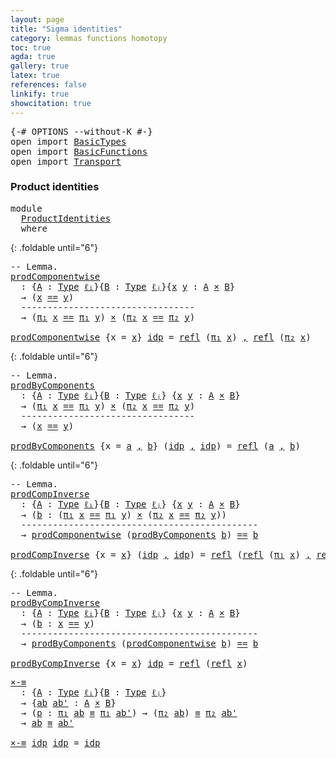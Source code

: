 ```yaml
---
layout: page
title: "Sigma identities"
category: lemmas functions homotopy
toc: true
agda: true
gallery: true
latex: true
references: false
linkify: true
showcitation: true
---
```


<div class="hide" >
<pre class="Agda">
<a id="226" class="Symbol">{-#</a> <a id="230" class="Keyword">OPTIONS</a> <a id="238" class="Pragma">--without-K</a> <a id="250" class="Symbol">#-}</a>
<a id="254" class="Keyword">open</a> <a id="259" class="Keyword">import</a> <a id="266" href="BasicTypes.html" class="Module">BasicTypes</a>
<a id="277" class="Keyword">open</a> <a id="282" class="Keyword">import</a> <a id="289" href="BasicFunctions.html" class="Module">BasicFunctions</a>
<a id="304" class="Keyword">open</a> <a id="309" class="Keyword">import</a> <a id="316" href="Transport.html" class="Module">Transport</a>
</pre>
</div>

### Product identities

<div class="hide" >
<pre class="Agda">
<a id="402" class="Keyword">module</a>
  <a id="411" href="ProductIdentities.html" class="Module">ProductIdentities</a>
  <a id="431" class="Keyword">where</a>
</pre>
</div>


{: .foldable until="6"}
<pre class="Agda">
<a id="494" class="Comment">-- Lemma.</a>
<a id="prodComponentwise"></a><a id="504" href="ProductIdentities.html#504" class="Function">prodComponentwise</a>
  <a id="524" class="Symbol">:</a> <a id="526" class="Symbol">{</a><a id="527" href="ProductIdentities.html#527" class="Bound">A</a> <a id="529" class="Symbol">:</a> <a id="531" href="Intro.html#1813" class="Function">Type</a> <a id="536" href="Intro.html#2255" class="Generalizable">ℓᵢ</a><a id="538" class="Symbol">}{</a><a id="540" href="ProductIdentities.html#540" class="Bound">B</a> <a id="542" class="Symbol">:</a> <a id="544" href="Intro.html#1813" class="Function">Type</a> <a id="549" href="Intro.html#2258" class="Generalizable">ℓⱼ</a><a id="551" class="Symbol">}{</a><a id="553" href="ProductIdentities.html#553" class="Bound">x</a> <a id="555" href="ProductIdentities.html#555" class="Bound">y</a> <a id="557" class="Symbol">:</a> <a id="559" href="ProductIdentities.html#527" class="Bound">A</a> <a id="561" href="BasicTypes.html#2149" class="Function Operator">×</a> <a id="563" href="ProductIdentities.html#540" class="Bound">B</a><a id="564" class="Symbol">}</a>
  <a id="568" class="Symbol">→</a> <a id="570" class="Symbol">(</a><a id="571" href="ProductIdentities.html#553" class="Bound">x</a> <a id="573" href="BasicTypes.html#4294" class="Datatype Operator">==</a> <a id="576" href="ProductIdentities.html#555" class="Bound">y</a><a id="577" class="Symbol">)</a>
  <a id="581" class="Comment">---------------------------------</a>
  <a id="617" class="Symbol">→</a> <a id="619" class="Symbol">(</a><a id="620" href="BasicTypes.html#1598" class="Field">π₁</a> <a id="623" href="ProductIdentities.html#553" class="Bound">x</a> <a id="625" href="BasicTypes.html#4294" class="Datatype Operator">==</a> <a id="628" href="BasicTypes.html#1598" class="Field">π₁</a> <a id="631" href="ProductIdentities.html#555" class="Bound">y</a><a id="632" class="Symbol">)</a> <a id="634" href="BasicTypes.html#2149" class="Function Operator">×</a> <a id="636" class="Symbol">(</a><a id="637" href="BasicTypes.html#1609" class="Field">π₂</a> <a id="640" href="ProductIdentities.html#553" class="Bound">x</a> <a id="642" href="BasicTypes.html#4294" class="Datatype Operator">==</a> <a id="645" href="BasicTypes.html#1609" class="Field">π₂</a> <a id="648" href="ProductIdentities.html#555" class="Bound">y</a><a id="649" class="Symbol">)</a>

<a id="652" href="ProductIdentities.html#504" class="Function">prodComponentwise</a> <a id="670" class="Symbol">{</a><a id="671" class="Argument">x</a> <a id="673" class="Symbol">=</a> <a id="675" href="ProductIdentities.html#675" class="Bound">x</a><a id="676" class="Symbol">}</a> <a id="678" href="BasicTypes.html#4349" class="InductiveConstructor">idp</a> <a id="682" class="Symbol">=</a> <a id="684" href="BasicTypes.html#4586" class="Function">refl</a> <a id="689" class="Symbol">(</a><a id="690" href="BasicTypes.html#1598" class="Field">π₁</a> <a id="693" href="ProductIdentities.html#675" class="Bound">x</a><a id="694" class="Symbol">)</a> <a id="696" href="BasicTypes.html#1582" class="InductiveConstructor Operator">,</a> <a id="698" href="BasicTypes.html#4586" class="Function">refl</a> <a id="703" class="Symbol">(</a><a id="704" href="BasicTypes.html#1609" class="Field">π₂</a> <a id="707" href="ProductIdentities.html#675" class="Bound">x</a><a id="708" class="Symbol">)</a>
</pre>

{: .foldable until="6"}
<pre class="Agda">
<a id="759" class="Comment">-- Lemma.</a>
<a id="prodByComponents"></a><a id="769" href="ProductIdentities.html#769" class="Function">prodByComponents</a>
  <a id="788" class="Symbol">:</a> <a id="790" class="Symbol">{</a><a id="791" href="ProductIdentities.html#791" class="Bound">A</a> <a id="793" class="Symbol">:</a> <a id="795" href="Intro.html#1813" class="Function">Type</a> <a id="800" href="Intro.html#2255" class="Generalizable">ℓᵢ</a><a id="802" class="Symbol">}{</a><a id="804" href="ProductIdentities.html#804" class="Bound">B</a> <a id="806" class="Symbol">:</a> <a id="808" href="Intro.html#1813" class="Function">Type</a> <a id="813" href="Intro.html#2258" class="Generalizable">ℓⱼ</a><a id="815" class="Symbol">}</a> <a id="817" class="Symbol">{</a><a id="818" href="ProductIdentities.html#818" class="Bound">x</a> <a id="820" href="ProductIdentities.html#820" class="Bound">y</a> <a id="822" class="Symbol">:</a> <a id="824" href="ProductIdentities.html#791" class="Bound">A</a> <a id="826" href="BasicTypes.html#2149" class="Function Operator">×</a> <a id="828" href="ProductIdentities.html#804" class="Bound">B</a><a id="829" class="Symbol">}</a>
  <a id="833" class="Symbol">→</a> <a id="835" class="Symbol">(</a><a id="836" href="BasicTypes.html#1598" class="Field">π₁</a> <a id="839" href="ProductIdentities.html#818" class="Bound">x</a> <a id="841" href="BasicTypes.html#4294" class="Datatype Operator">==</a> <a id="844" href="BasicTypes.html#1598" class="Field">π₁</a> <a id="847" href="ProductIdentities.html#820" class="Bound">y</a><a id="848" class="Symbol">)</a> <a id="850" href="BasicTypes.html#2149" class="Function Operator">×</a> <a id="852" class="Symbol">(</a><a id="853" href="BasicTypes.html#1609" class="Field">π₂</a> <a id="856" href="ProductIdentities.html#818" class="Bound">x</a> <a id="858" href="BasicTypes.html#4294" class="Datatype Operator">==</a> <a id="861" href="BasicTypes.html#1609" class="Field">π₂</a> <a id="864" href="ProductIdentities.html#820" class="Bound">y</a><a id="865" class="Symbol">)</a>
  <a id="869" class="Comment">---------------------------------</a>
  <a id="905" class="Symbol">→</a> <a id="907" class="Symbol">(</a><a id="908" href="ProductIdentities.html#818" class="Bound">x</a> <a id="910" href="BasicTypes.html#4294" class="Datatype Operator">==</a> <a id="913" href="ProductIdentities.html#820" class="Bound">y</a><a id="914" class="Symbol">)</a>

<a id="917" href="ProductIdentities.html#769" class="Function">prodByComponents</a> <a id="934" class="Symbol">{</a><a id="935" class="Argument">x</a> <a id="937" class="Symbol">=</a> <a id="939" href="ProductIdentities.html#939" class="Bound">a</a> <a id="941" href="BasicTypes.html#1582" class="InductiveConstructor Operator">,</a> <a id="943" href="ProductIdentities.html#943" class="Bound">b</a><a id="944" class="Symbol">}</a> <a id="946" class="Symbol">(</a><a id="947" href="BasicTypes.html#4349" class="InductiveConstructor">idp</a> <a id="951" href="BasicTypes.html#1582" class="InductiveConstructor Operator">,</a> <a id="953" href="BasicTypes.html#4349" class="InductiveConstructor">idp</a><a id="956" class="Symbol">)</a> <a id="958" class="Symbol">=</a> <a id="960" href="BasicTypes.html#4586" class="Function">refl</a> <a id="965" class="Symbol">(</a><a id="966" href="ProductIdentities.html#939" class="Bound">a</a> <a id="968" href="BasicTypes.html#1582" class="InductiveConstructor Operator">,</a> <a id="970" href="ProductIdentities.html#943" class="Bound">b</a><a id="971" class="Symbol">)</a>
</pre>

{: .foldable until="6"}
<pre class="Agda">
<a id="1022" class="Comment">-- Lemma.</a>
<a id="prodCompInverse"></a><a id="1032" href="ProductIdentities.html#1032" class="Function">prodCompInverse</a>
  <a id="1050" class="Symbol">:</a> <a id="1052" class="Symbol">{</a><a id="1053" href="ProductIdentities.html#1053" class="Bound">A</a> <a id="1055" class="Symbol">:</a> <a id="1057" href="Intro.html#1813" class="Function">Type</a> <a id="1062" href="Intro.html#2255" class="Generalizable">ℓᵢ</a><a id="1064" class="Symbol">}{</a><a id="1066" href="ProductIdentities.html#1066" class="Bound">B</a> <a id="1068" class="Symbol">:</a> <a id="1070" href="Intro.html#1813" class="Function">Type</a> <a id="1075" href="Intro.html#2258" class="Generalizable">ℓⱼ</a><a id="1077" class="Symbol">}</a> <a id="1079" class="Symbol">{</a><a id="1080" href="ProductIdentities.html#1080" class="Bound">x</a> <a id="1082" href="ProductIdentities.html#1082" class="Bound">y</a> <a id="1084" class="Symbol">:</a> <a id="1086" href="ProductIdentities.html#1053" class="Bound">A</a> <a id="1088" href="BasicTypes.html#2149" class="Function Operator">×</a> <a id="1090" href="ProductIdentities.html#1066" class="Bound">B</a><a id="1091" class="Symbol">}</a>
  <a id="1095" class="Symbol">→</a> <a id="1097" class="Symbol">(</a><a id="1098" href="ProductIdentities.html#1098" class="Bound">b</a> <a id="1100" class="Symbol">:</a> <a id="1102" class="Symbol">(</a><a id="1103" href="BasicTypes.html#1598" class="Field">π₁</a> <a id="1106" href="ProductIdentities.html#1080" class="Bound">x</a> <a id="1108" href="BasicTypes.html#4294" class="Datatype Operator">==</a> <a id="1111" href="BasicTypes.html#1598" class="Field">π₁</a> <a id="1114" href="ProductIdentities.html#1082" class="Bound">y</a><a id="1115" class="Symbol">)</a> <a id="1117" href="BasicTypes.html#2149" class="Function Operator">×</a> <a id="1119" class="Symbol">(</a><a id="1120" href="BasicTypes.html#1609" class="Field">π₂</a> <a id="1123" href="ProductIdentities.html#1080" class="Bound">x</a> <a id="1125" href="BasicTypes.html#4294" class="Datatype Operator">==</a> <a id="1128" href="BasicTypes.html#1609" class="Field">π₂</a> <a id="1131" href="ProductIdentities.html#1082" class="Bound">y</a><a id="1132" class="Symbol">))</a>
  <a id="1137" class="Comment">---------------------------------------------</a>
  <a id="1185" class="Symbol">→</a> <a id="1187" href="ProductIdentities.html#504" class="Function">prodComponentwise</a> <a id="1205" class="Symbol">(</a><a id="1206" href="ProductIdentities.html#769" class="Function">prodByComponents</a> <a id="1223" href="ProductIdentities.html#1098" class="Bound">b</a><a id="1224" class="Symbol">)</a> <a id="1226" href="BasicTypes.html#4294" class="Datatype Operator">==</a> <a id="1229" href="ProductIdentities.html#1098" class="Bound">b</a>

<a id="1232" href="ProductIdentities.html#1032" class="Function">prodCompInverse</a> <a id="1248" class="Symbol">{</a><a id="1249" class="Argument">x</a> <a id="1251" class="Symbol">=</a> <a id="1253" href="ProductIdentities.html#1253" class="Bound">x</a><a id="1254" class="Symbol">}</a> <a id="1256" class="Symbol">(</a><a id="1257" href="BasicTypes.html#4349" class="InductiveConstructor">idp</a> <a id="1261" href="BasicTypes.html#1582" class="InductiveConstructor Operator">,</a> <a id="1263" href="BasicTypes.html#4349" class="InductiveConstructor">idp</a><a id="1266" class="Symbol">)</a> <a id="1268" class="Symbol">=</a> <a id="1270" href="BasicTypes.html#4586" class="Function">refl</a> <a id="1275" class="Symbol">(</a><a id="1276" href="BasicTypes.html#4586" class="Function">refl</a> <a id="1281" class="Symbol">(</a><a id="1282" href="BasicTypes.html#1598" class="Field">π₁</a> <a id="1285" href="ProductIdentities.html#1253" class="Bound">x</a><a id="1286" class="Symbol">)</a> <a id="1288" href="BasicTypes.html#1582" class="InductiveConstructor Operator">,</a> <a id="1290" href="BasicTypes.html#4586" class="Function">refl</a> <a id="1295" class="Symbol">(</a><a id="1296" href="BasicTypes.html#1609" class="Field">π₂</a> <a id="1299" href="ProductIdentities.html#1253" class="Bound">x</a><a id="1300" class="Symbol">))</a>
</pre>

{: .foldable until="6"}
<pre class="Agda">
<a id="1352" class="Comment">-- Lemma.</a>
<a id="prodByCompInverse"></a><a id="1362" href="ProductIdentities.html#1362" class="Function">prodByCompInverse</a>
  <a id="1382" class="Symbol">:</a> <a id="1384" class="Symbol">{</a><a id="1385" href="ProductIdentities.html#1385" class="Bound">A</a> <a id="1387" class="Symbol">:</a> <a id="1389" href="Intro.html#1813" class="Function">Type</a> <a id="1394" href="Intro.html#2255" class="Generalizable">ℓᵢ</a><a id="1396" class="Symbol">}{</a><a id="1398" href="ProductIdentities.html#1398" class="Bound">B</a> <a id="1400" class="Symbol">:</a> <a id="1402" href="Intro.html#1813" class="Function">Type</a> <a id="1407" href="Intro.html#2258" class="Generalizable">ℓⱼ</a><a id="1409" class="Symbol">}</a> <a id="1411" class="Symbol">{</a><a id="1412" href="ProductIdentities.html#1412" class="Bound">x</a> <a id="1414" href="ProductIdentities.html#1414" class="Bound">y</a> <a id="1416" class="Symbol">:</a> <a id="1418" href="ProductIdentities.html#1385" class="Bound">A</a> <a id="1420" href="BasicTypes.html#2149" class="Function Operator">×</a> <a id="1422" href="ProductIdentities.html#1398" class="Bound">B</a><a id="1423" class="Symbol">}</a>
  <a id="1427" class="Symbol">→</a> <a id="1429" class="Symbol">(</a><a id="1430" href="ProductIdentities.html#1430" class="Bound">b</a> <a id="1432" class="Symbol">:</a> <a id="1434" href="ProductIdentities.html#1412" class="Bound">x</a> <a id="1436" href="BasicTypes.html#4294" class="Datatype Operator">==</a> <a id="1439" href="ProductIdentities.html#1414" class="Bound">y</a><a id="1440" class="Symbol">)</a>
  <a id="1444" class="Comment">---------------------------------------------</a>
  <a id="1492" class="Symbol">→</a> <a id="1494" href="ProductIdentities.html#769" class="Function">prodByComponents</a> <a id="1511" class="Symbol">(</a><a id="1512" href="ProductIdentities.html#504" class="Function">prodComponentwise</a> <a id="1530" href="ProductIdentities.html#1430" class="Bound">b</a><a id="1531" class="Symbol">)</a> <a id="1533" href="BasicTypes.html#4294" class="Datatype Operator">==</a> <a id="1536" href="ProductIdentities.html#1430" class="Bound">b</a>

<a id="1539" href="ProductIdentities.html#1362" class="Function">prodByCompInverse</a> <a id="1557" class="Symbol">{</a><a id="1558" class="Argument">x</a> <a id="1560" class="Symbol">=</a> <a id="1562" href="ProductIdentities.html#1562" class="Bound">x</a><a id="1563" class="Symbol">}</a> <a id="1565" href="BasicTypes.html#4349" class="InductiveConstructor">idp</a> <a id="1569" class="Symbol">=</a> <a id="1571" href="BasicTypes.html#4586" class="Function">refl</a> <a id="1576" class="Symbol">(</a><a id="1577" href="BasicTypes.html#4586" class="Function">refl</a> <a id="1582" href="ProductIdentities.html#1562" class="Bound">x</a><a id="1583" class="Symbol">)</a>
</pre>

<pre class="Agda">
<a id="×-≡"></a><a id="1610" href="ProductIdentities.html#1610" class="Function">×-≡</a>
  <a id="1616" class="Symbol">:</a> <a id="1618" class="Symbol">{</a><a id="1619" href="ProductIdentities.html#1619" class="Bound">A</a> <a id="1621" class="Symbol">:</a> <a id="1623" href="Intro.html#1813" class="Function">Type</a> <a id="1628" href="Intro.html#2255" class="Generalizable">ℓᵢ</a><a id="1630" class="Symbol">}{</a><a id="1632" href="ProductIdentities.html#1632" class="Bound">B</a> <a id="1634" class="Symbol">:</a> <a id="1636" href="Intro.html#1813" class="Function">Type</a> <a id="1641" href="Intro.html#2258" class="Generalizable">ℓⱼ</a><a id="1643" class="Symbol">}</a>
  <a id="1647" class="Symbol">→</a> <a id="1649" class="Symbol">{</a><a id="1650" href="ProductIdentities.html#1650" class="Bound">ab</a> <a id="1653" href="ProductIdentities.html#1653" class="Bound">ab&#39;</a> <a id="1657" class="Symbol">:</a> <a id="1659" href="ProductIdentities.html#1619" class="Bound">A</a> <a id="1661" href="BasicTypes.html#2149" class="Function Operator">×</a> <a id="1663" href="ProductIdentities.html#1632" class="Bound">B</a><a id="1664" class="Symbol">}</a>
  <a id="1668" class="Symbol">→</a> <a id="1670" class="Symbol">(</a><a id="1671" href="ProductIdentities.html#1671" class="Bound">p</a> <a id="1673" class="Symbol">:</a> <a id="1675" href="BasicTypes.html#1598" class="Field">π₁</a> <a id="1678" href="ProductIdentities.html#1650" class="Bound">ab</a> <a id="1681" href="BasicTypes.html#4480" class="Function Operator">≡</a> <a id="1683" href="BasicTypes.html#1598" class="Field">π₁</a> <a id="1686" href="ProductIdentities.html#1653" class="Bound">ab&#39;</a><a id="1689" class="Symbol">)</a> <a id="1691" class="Symbol">→</a> <a id="1693" class="Symbol">(</a><a id="1694" href="BasicTypes.html#1609" class="Field">π₂</a> <a id="1697" href="ProductIdentities.html#1650" class="Bound">ab</a><a id="1699" class="Symbol">)</a> <a id="1701" href="BasicTypes.html#4480" class="Function Operator">≡</a> <a id="1703" href="BasicTypes.html#1609" class="Field">π₂</a> <a id="1706" href="ProductIdentities.html#1653" class="Bound">ab&#39;</a>
  <a id="1712" class="Symbol">→</a> <a id="1714" href="ProductIdentities.html#1650" class="Bound">ab</a> <a id="1717" href="BasicTypes.html#4480" class="Function Operator">≡</a> <a id="1719" href="ProductIdentities.html#1653" class="Bound">ab&#39;</a>

<a id="1724" href="ProductIdentities.html#1610" class="Function">×-≡</a> <a id="1728" href="BasicTypes.html#4349" class="InductiveConstructor">idp</a> <a id="1732" href="BasicTypes.html#4349" class="InductiveConstructor">idp</a> <a id="1736" class="Symbol">=</a> <a id="1738" href="BasicTypes.html#4349" class="InductiveConstructor">idp</a>
</pre>
